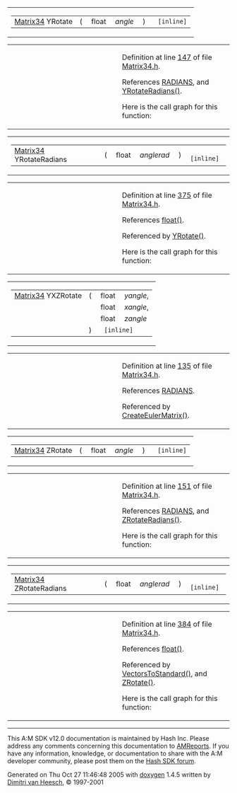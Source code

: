 <table class="mdTable" data-cellpadding="2" data-cellspacing="0">
<colgroup>
<col style="width: 100%" />
</colgroup>
<tbody>
<tr>
<td class="mdRow"><table data-cellpadding="0" data-cellspacing="0" data-border="0">
<tbody>
<tr>
<td class="md" data-nowrap="" data-valign="top"><a href="classMatrix34.md" class="el">Matrix34</a> YRotate</td>
<td class="md" data-valign="top">( </td>
<td class="md" data-nowrap="" data-valign="top">float </td>
<td class="mdname1" data-valign="top" data-nowrap=""><em>angle</em></td>
<td class="md" data-valign="top"> ) </td>
<td class="md" data-nowrap=""><code> [inline]</code></td>
</tr>
</tbody>
</table></td>
</tr>
</tbody>
</table>

<table data-cellspacing="5" data-cellpadding="0" data-border="0">
<colgroup>
<col style="width: 50%" />
<col style="width: 50%" />
</colgroup>
<tbody>
<tr>
<td> </td>
<td><p>Definition at line <a href="Matrix34_8h-source.md#l00147" class="el">147</a> of file <a href="Matrix34_8h-source.md" class="el">Matrix34.h</a>.</p>
<p>References <a href="Filecons_8h-source.md#l00033" class="el">RADIANS</a>, and <a href="Matrix34_8h-source.md#l00375" class="el">YRotateRadians()</a>.</p>
<p>Here is the call graph for this function:</p>
<span class="image placeholder" data-original-image-src="Matrix34_8h_1308c15d4e6251301d2115f1e2058e55_cgraph.gif" data-original-image-title="" data-border="0" usemap="#Matrix34_8h_1308c15d4e6251301d2115f1e2058e55_cgraph_map"></span></td>
</tr>
</tbody>
</table>

<span id="6c24d2cf7d82e6cedc87fd9049cf717a" class="anchor"></span>

<table class="mdTable" data-cellpadding="2" data-cellspacing="0">
<colgroup>
<col style="width: 100%" />
</colgroup>
<tbody>
<tr>
<td class="mdRow"><table data-cellpadding="0" data-cellspacing="0" data-border="0">
<tbody>
<tr>
<td class="md" data-nowrap="" data-valign="top"><a href="classMatrix34.md" class="el">Matrix34</a> YRotateRadians</td>
<td class="md" data-valign="top">( </td>
<td class="md" data-nowrap="" data-valign="top">float </td>
<td class="mdname1" data-valign="top" data-nowrap=""><em>anglerad</em></td>
<td class="md" data-valign="top"> ) </td>
<td class="md" data-nowrap=""><code> [inline]</code></td>
</tr>
</tbody>
</table></td>
</tr>
</tbody>
</table>

<table data-cellspacing="5" data-cellpadding="0" data-border="0">
<colgroup>
<col style="width: 50%" />
<col style="width: 50%" />
</colgroup>
<tbody>
<tr>
<td> </td>
<td><p>Definition at line <a href="Matrix34_8h-source.md#l00375" class="el">375</a> of file <a href="Matrix34_8h-source.md" class="el">Matrix34.h</a>.</p>
<p>References <a href="Rave_8h.md#51b38547609c2cb31342492287c149e1" class="el">float()</a>.</p>
<p>Referenced by <a href="Matrix34_8h-source.md#l00147" class="el">YRotate()</a>.</p>
<p>Here is the call graph for this function:</p>
<span class="image placeholder" data-original-image-src="Matrix34_8h_6c24d2cf7d82e6cedc87fd9049cf717a_cgraph.gif" data-original-image-title="" data-border="0" usemap="#Matrix34_8h_6c24d2cf7d82e6cedc87fd9049cf717a_cgraph_map"></span></td>
</tr>
</tbody>
</table>

<span id="53bc1bcf2b063d55351688384d17998b" class="anchor"></span>

<table class="mdTable" data-cellpadding="2" data-cellspacing="0">
<colgroup>
<col style="width: 100%" />
</colgroup>
<tbody>
<tr>
<td class="mdRow"><table data-cellpadding="0" data-cellspacing="0" data-border="0">
<tbody>
<tr>
<td class="md" data-nowrap="" data-valign="top"><a href="classMatrix34.md" class="el">Matrix34</a> YXZRotate</td>
<td class="md" data-valign="top">( </td>
<td class="md" data-nowrap="" data-valign="top">float </td>
<td class="mdname" data-nowrap=""><em>yangle</em>,</td>
</tr>
<tr>
<td class="md" style="text-align: right;" data-nowrap=""></td>
<td class="md"></td>
<td class="md" data-nowrap="">float </td>
<td class="mdname" data-nowrap=""><em>xangle</em>,</td>
</tr>
<tr>
<td class="md" style="text-align: right;" data-nowrap=""></td>
<td class="md"></td>
<td class="md" data-nowrap="">float </td>
<td class="mdname" data-nowrap=""><em>zangle</em></td>
</tr>
<tr>
<td class="md"></td>
<td class="md">) </td>
<td colspan="2" class="md"><code> [inline]</code></td>
</tr>
</tbody>
</table></td>
</tr>
</tbody>
</table>

<table data-cellspacing="5" data-cellpadding="0" data-border="0">
<colgroup>
<col style="width: 50%" />
<col style="width: 50%" />
</colgroup>
<tbody>
<tr>
<td> </td>
<td><p>Definition at line <a href="Matrix34_8h-source.md#l00135" class="el">135</a> of file <a href="Matrix34_8h-source.md" class="el">Matrix34.h</a>.</p>
<p>References <a href="Filecons_8h-source.md#l00033" class="el">RADIANS</a>.</p>
<p>Referenced by <a href="Matrix34_8h-source.md#l00155" class="el">CreateEulerMatrix()</a>.</p></td>
</tr>
</tbody>
</table>

<span id="2c944781e9a46e4bdf64db38dfff32fb" class="anchor"></span>

<table class="mdTable" data-cellpadding="2" data-cellspacing="0">
<colgroup>
<col style="width: 100%" />
</colgroup>
<tbody>
<tr>
<td class="mdRow"><table data-cellpadding="0" data-cellspacing="0" data-border="0">
<tbody>
<tr>
<td class="md" data-nowrap="" data-valign="top"><a href="classMatrix34.md" class="el">Matrix34</a> ZRotate</td>
<td class="md" data-valign="top">( </td>
<td class="md" data-nowrap="" data-valign="top">float </td>
<td class="mdname1" data-valign="top" data-nowrap=""><em>angle</em></td>
<td class="md" data-valign="top"> ) </td>
<td class="md" data-nowrap=""><code> [inline]</code></td>
</tr>
</tbody>
</table></td>
</tr>
</tbody>
</table>

<table data-cellspacing="5" data-cellpadding="0" data-border="0">
<colgroup>
<col style="width: 50%" />
<col style="width: 50%" />
</colgroup>
<tbody>
<tr>
<td> </td>
<td><p>Definition at line <a href="Matrix34_8h-source.md#l00151" class="el">151</a> of file <a href="Matrix34_8h-source.md" class="el">Matrix34.h</a>.</p>
<p>References <a href="Filecons_8h-source.md#l00033" class="el">RADIANS</a>, and <a href="Matrix34_8h-source.md#l00384" class="el">ZRotateRadians()</a>.</p>
<p>Here is the call graph for this function:</p>
<span class="image placeholder" data-original-image-src="Matrix34_8h_2c944781e9a46e4bdf64db38dfff32fb_cgraph.gif" data-original-image-title="" data-border="0" usemap="#Matrix34_8h_2c944781e9a46e4bdf64db38dfff32fb_cgraph_map"></span></td>
</tr>
</tbody>
</table>

<span id="f6f959eb3a4f086ed4191637171b32e3" class="anchor"></span>

<table class="mdTable" data-cellpadding="2" data-cellspacing="0">
<colgroup>
<col style="width: 100%" />
</colgroup>
<tbody>
<tr>
<td class="mdRow"><table data-cellpadding="0" data-cellspacing="0" data-border="0">
<tbody>
<tr>
<td class="md" data-nowrap="" data-valign="top"><a href="classMatrix34.md" class="el">Matrix34</a> ZRotateRadians</td>
<td class="md" data-valign="top">( </td>
<td class="md" data-nowrap="" data-valign="top">float </td>
<td class="mdname1" data-valign="top" data-nowrap=""><em>anglerad</em></td>
<td class="md" data-valign="top"> ) </td>
<td class="md" data-nowrap=""><code> [inline]</code></td>
</tr>
</tbody>
</table></td>
</tr>
</tbody>
</table>

<table data-cellspacing="5" data-cellpadding="0" data-border="0">
<colgroup>
<col style="width: 50%" />
<col style="width: 50%" />
</colgroup>
<tbody>
<tr>
<td> </td>
<td><p>Definition at line <a href="Matrix34_8h-source.md#l00384" class="el">384</a> of file <a href="Matrix34_8h-source.md" class="el">Matrix34.h</a>.</p>
<p>References <a href="Rave_8h.md#51b38547609c2cb31342492287c149e1" class="el">float()</a>.</p>
<p>Referenced by <a href="Matrix34_8h-source.md#l00300" class="el">VectorsToStandard()</a>, and <a href="Matrix34_8h-source.md#l00151" class="el">ZRotate()</a>.</p>
<p>Here is the call graph for this function:</p>
<span class="image placeholder" data-original-image-src="Matrix34_8h_f6f959eb3a4f086ed4191637171b32e3_cgraph.gif" data-original-image-title="" data-border="0" usemap="#Matrix34_8h_f6f959eb3a4f086ed4191637171b32e3_cgraph_map"></span></td>
</tr>
</tbody>
</table>

------------------------------------------------------------------------

<span class="small">This A:M SDK v12.0 documentation is maintained by Hash Inc. Please address any comments concerning this documentation to [AMReports](http://www.hash.com/reports). If you have any information, knowledge, or documentation to share with the A:M developer community, please post them on the [Hash SDK forum](http://www.hash.com/forums/index.php?showforum=11).</span>

Generated on Thu Oct 27 11:46:48 2005 with [<span class="image placeholder" original-image-src="doxygen.png" original-image-title="" height="45" width="100" align="middle" border="0">doxygen</span>](http://www.doxygen.org/index.html) 1.4.5 written by [Dimitri van Heesch](mailto:dimitri@stack.nl), © 1997-2001
